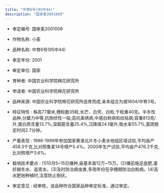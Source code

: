 ```yaml
---
title: "中育6号(95中44)"
description: "国审麦2001009"
---
```

* 审定编号:  国审麦2001009

*  作物名称:  小麦

*  品种名称:  中育6号(95中44)

*  审定年份:  2001

*  审定单位:  国家

* 育种者:  中国农业科学院棉花研究所

*  申请者:  中国农业科学院棉花研究所

*  品种来源:  中国农业科学院棉花研究所选育而成,亲本组合为烟1604/中育3号。

*  特征特性 : 
株高77厘米,穗粒数35粒,长芒、白壳、白粒,千粒重40克。半冬性品种,分蘖力中等,抗倒伏性一般;高抗条锈病,中感白粉病和纹枯病;容重813克/升,蛋白质含量13.7%,湿面筋含量25.4%,沉降值24.1毫升,吸水率55.7%,面团稳定时间2.7分钟。
 
*  产量表现 : 
1998-1999年参加国家黄淮北片冬小麦水地组区域试验,平均亩产458.3千克,比对照鲁麦14号增产5.4%。2000年生产试验,平均亩产476.2千克,比对照增产3.6%。

*  栽培技术要点 : 
(1)10月5~15日播种,亩基本苗12万~15万。(2)播前施足底肥,灌好越冬水、返青水。(3)及时防治病虫害,多雨年份在孕穗期防治白粉病。(4)高水肥地种植时,注意防止倒伏。

*  审定意见 : 
经审核，该品种符合国家品种审定标准，通过审定。
